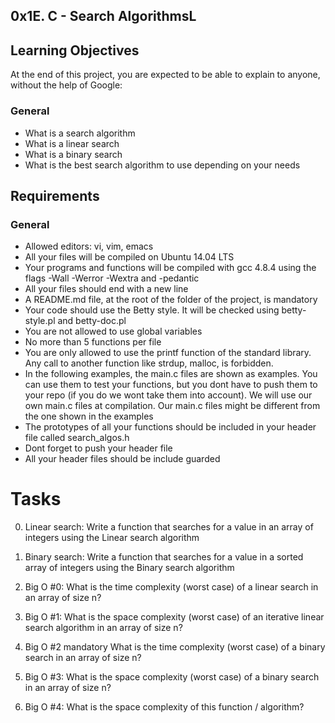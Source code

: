## **0x1E. C - Search AlgorithmsL**

## **Learning Objectives**
At the end of this project, you are expected to be able to explain to anyone, without the help of Google:

### **General**
+ What is a search algorithm
+ What is a linear search
+ What is a binary search
+ What is the best search algorithm to use depending on your needs

## **Requirements**

### **General**
+ Allowed editors: vi, vim, emacs
+ All your files will be compiled on Ubuntu 14.04 LTS
+ Your programs and functions will be compiled with gcc 4.8.4 using the flags -Wall -Werror -Wextra and -pedantic
+ All your files should end with a new line
+ A README.md file, at the root of the folder of the project, is mandatory
+ Your code should use the Betty style. It will be checked using betty-style.pl and betty-doc.pl
+ You are not allowed to use global variables
+ No more than 5 functions per file
+ You are only allowed to use the printf function of the standard library. Any call to another function like strdup, malloc,  is forbidden.
+ In the following examples, the main.c files are shown as examples. You can use them to test your functions, but you dont have to push them to your repo (if you do we wont take them into account). We will use our own main.c files at compilation. Our main.c files might be different from the one shown in the examples
+ The prototypes of all your functions should be included in your header file called search_algos.h
+ Dont forget to push your header file
+ All your header files should be include guarded

# **Tasks**

0. Linear search: Write a function that searches for a value in an array of integers using the Linear search algorithm

1. Binary search: Write a function that searches for a value in a sorted array of integers using the Binary search algorithm

2. Big O #0: What is the time complexity (worst case) of a linear search in an array of size n?

3. Big O #1: What is the space complexity (worst case) of an iterative linear search algorithm in an array of size n?

4. Big O #2 mandatory
What is the time complexity (worst case) of a binary search in an array of size n?

5. Big O #3: What is the space complexity (worst case) of a binary search in an array of size n?

6. Big O #4: What is the space complexity of this function / algorithm?
